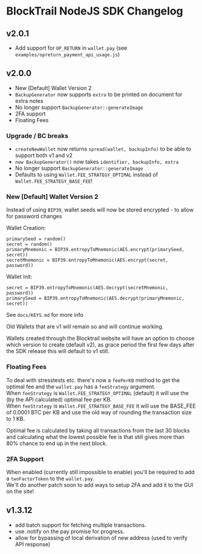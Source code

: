 BlockTrail NodeJS SDK Changelog
===============================

v2.0.1
------
 - Add support for `OP_RETURN` in `wallet.pay` (see `examples/opreturn_payment_api_usage.js`)

v2.0.0
------
 - New [Default] Wallet Version 2
 - `BackupGenerator` now supports `extra` to be printed on document for extra notes
 - No longer support `BackupGenerator::generateImage`
 - 2FA support
 - Floating Fees

### Upgrade / BC breaks
 - `createNewWallet` now returns `spread(wallet, backupInfo)` to be able to support both v1 and v2
 - `new BackupGenerator()` now takes `identifier, backupInfo, extra`
 - No longer support `BackupGenerator::generateImage`
 - Defaults to using `Wallet.FEE_STRATEGY_OPTIMAL` instead of `Wallet.FEE_STRATEGY_BASE_FEE`!

### New [Default] Wallet Version 2
Instead of using `BIP39`, wallet seeds will now be stored encrypted - to allow for password changes

Wallet Creation:  
```
primarySeed = random()
secret = random()
primaryMnemonic = BIP39.entropyToMnemonic(AES.encrypt(primarySeed, secret))
secretMnemonic = BIP39.entropyToMnemonic(AES.encrypt(secret, password))
```

Wallet Init:  
```
secret = BIP39.entropyToMnemonic(AES.decrypt(secretMnemonic, password))
primarySeed = BIP39.entropyToMnemonic(AES.decrypt(primaryMnemonic, secret))
```

See `docs/KEYS.md` for more info
   
Old Wallets that are v1 will remain so and will continue working.

Wallets created through the Blocktrail website will have an option to choose which version to create (default v2), 
as grace period the first few days after the SDK release this will default to v1 still.

### Floating Fees
To deal with stresstests etc. there's now a `feePerKB` method to get the optimal fee and the `wallet.pay` has a `feeStrategy` argument.  
When `feeStrategy` is `Wallet.FEE_STRATEGY_OPTIMAL` (default) it will use the (by the API calculated) optimal fee per KB.  
When `feeStrategy` is `Wallet.FEE_STRATEGY_BASE_FEE` it will use the BASE_FEE of 0.0001 BTC per KB and use the old way of rounding the transaction size to 1 KB.

Optimal fee is calculated by taking all transactions from the last 30 blocks and calculating what the lowest possible fee is 
that still gives more than 80% chance to end up in the next block.

### 2FA Support
When enabled (currently still impossible to enable) you'll be required to add a `twoFactorToken` to the `wallet.pay`.  
We'll do another patch soon to add ways to setup 2FA and add it to the GUI on the site!

v1.3.12
-------
 - add batch support for fetching multiple transactions.
 - use .notify on the pay promise for progress.
 - allow for bypassing of local derivation of new address (used to verify API response)
